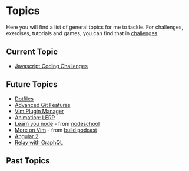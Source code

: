 # Topics

Here you will find a list of general topics for me to tackle. For challenges, exercises, tutorials and games, you can find that in [challenges](./challenges.md)

## Current Topic

* [Javascript Coding Challenges](https://github.com/kolodny/exercises)

## Future Topics

* [Dotfiles](http://dotfiles.github.io/)
* [Advanced Git Features](https://github.com/git-game/git-game-v2)
* [Vim Plugin Manager](https://github.com/junegunn/vim-plug)
* [Animation: LERP](http://codepen.io/rachsmith/post/animation-tip-lerp)
* [Learn you node](https://github.com/workshopper/learnyounode) - from [nodeschool](http://nodeschool.io/#workshoppers)
* [More on Vim](http://build-podcast.com/vim/) - from [build podcast](http://build-podcast.com/)
* [Angular 2](https://angular.io/docs/ts/latest/quickstart.html)
* [Relay with GraphQL](https://facebook.github.io/relay/)

## Past Topics



